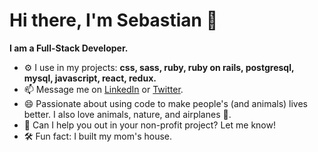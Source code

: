 # Hi there, I'm Sebastian 👋

**I am a Full-Stack Developer.**

- ⚙️ I use in my projects: **css, sass, ruby, ruby on rails, postgresql, mysql, javascript, react, redux.**
- 📫 Message me on [LinkedIn](https://www.linkedin.com/in/sebastiangilrodriguez/) or [Twitter](https://twitter.com/sebGilR).
- 😄 Passionate about using code to make people's (and animals) lives better. I also love animals, nature, and airplanes 🛫.
- 🛑 Can I help you out in your non-profit project? Let me know!
- 🛠 Fun fact: I built my mom's house.
